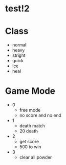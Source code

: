 # test!2

# Class

* normal
* heavy
* stright
* quick
* ice
* heal


# Game Mode

* 0
	* free mode
	* no score and no end
* 1
	* death match
	* 20 death
* 2
	* get score
	* 500 to win
* 3
	* clear all powder